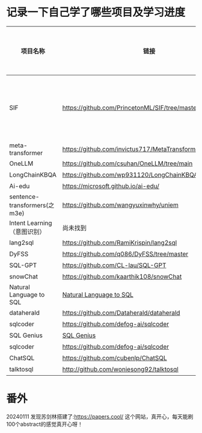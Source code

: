 # 记录一下自己学了哪些项目及学习进度

| 项目名称             | 链接                                                         | 学习进度(%) | 开始时间     | 是否还在学 |学习笔记链接|
|------------------|------------------------------------------------------------|---------|----------|-------|-------|
| SIF              | https://github.com/PrincetonML/SIF/tree/master             | 100    | 20231205 | 是     |  内容已完成，任务效果不理想|
| meta-transformer | https://github.com/invictus717/MetaTransformer/tree/master | 1       | 20231205 | 是     |   |
| OneLLM           | https://github.com/csuhan/OneLLM/tree/main                 |  0      |  20231211| 是     |   |
| LongChainKBQA     | https://github.com/wp931120/LongChainKBQA/tree/main        |    0   | 20231221  | 是    | |
|  Ai-edu   |  https://microsoft.github.io/ai-edu/                                 |  0   | 20231221|  是     |   |
|   sentence-transformers(之m3e)   |   https://github.com/wangyuxinwhy/uniem    |     0    | 20231228   | 是   |   |
| Intent Learning（意图识别）  |    尚未找到      | 0        |   20240112   |     否|  |
|  lang2sql   |     https://github.com/RamiKrispin/lang2sql  |   0      | 20230115    |   是    | |
|   DyFSS        |https://github.com/q086/DyFSS/tree/master                |  0    | 20230116   |   否  | |
|   SQL-GPT    | https://github.com/CL-lau/SQL-GPT     |  0    | 20230118   |   是  | |
|   snowChat   | https://github.com/kaarthik108/snowChat             |  0    | 20230118   |   是  | |
|  Natural Language to SQL   |[Natural Language to SQL ](https://medium.com/dataherald/fine-tuning-gpt-3-5-turbo-for-natural-language-to-sql-4445c1d37f7c)             |  0    | 20230118   |   是  | |
|   dataherald        |https://github.com/Dataherald/dataherald               |  0    | 20230118   |   是  | |
|   sqlcoder        |https://github.com/defog-ai/sqlcoder        |  0    | 20230118   |   是  | |
|   SQL Genius   |[SQL Genius](https://sqlgenius.app/?continueFlag=061684c79f7db7318d778e88d5acfc6e)       |  0    | 20230118   |   是  | |
|   sqlcoder        |https://github.com/defog-ai/sqlcoder        |  0    | 20230118   |   是  | |
|   ChatSQL        |https://github.com/cubenlp/ChatSQL  |  0    | 20230118   |   是  | |
|   talktosql        |http://github.com/woniesong92/talktosql  |  0    | 20230118   |   是  | |


# 番外

20240111 发现苏剑林搭建了:https://papers.cool/ 这个网站，真开心，每天能刷100个abstract的感觉真开心呀！
